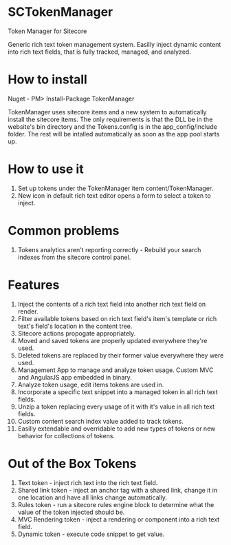 # SCTokenManager
Token Manager for Sitecore


Generic rich text token management system.  Easilly inject dynamic content into rich text fields, that is fully tracked, managed, and analyzed.
# How to install
Nuget - PM> Install-Package TokenManager

TokenManager uses sitecore items and a new system to automatically install the sitecore items.  The only requirements is that the DLL be in the website's bin directory and the Tokens.config is in the app_config/include folder.  The rest will be intalled automatically as soon as the app pool starts up.

# How to use it
1. Set up tokens under the TokenManager item content/TokenManager.
2. New icon in default rich text editor opens a form to select a token to inject.

# Common problems
1.  Tokens analytics aren't reporting correctly - Rebuild your search indexes from the sitecore control panel.

# Features
1. Inject the contents of a rich text field into another rich text field on render.
2. Filter available tokens based on rich text field's item's template or rich text's field's location in the content tree.
3. Sitecore actions propogate appropriately.
  1. Moved and saved tokens are properly updated everywhere they're used.
  2. Deleted tokens are replaced by their former value everywhere they were used.
4. Management App to manage and analyze token usage.  Custom MVC and AngularJS app embedded in binary.
  1. Analyze token usage, edit items tokens are used in.
  2. Incorporate a specific text snippet into a managed token in all rich text fields.
  3. Unzip a token replacing every usage of it with it's value in all rich text fields.
5. Custom content search index value added to track tokens.
6. Easilly extendable and overridable to add new types of tokens or new behavior for collections of tokens.

# Out of the Box Tokens
1.  Text token - inject rich text into the rich text field.
2.  Shared link token - inject an anchor tag with a shared link, change it in one location and have all links change automatically.
3.  Rules token - run a sitecore rules engine block to determine what the value of the token injected should be.
4.  MVC Rendering token - inject a rendering or component into a rich text field.
5.  Dynamic token - execute code snippet to get value.
